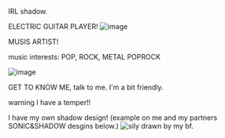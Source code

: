 IRL shadow. 

ELECTRIC GUITAR PLAYER!
![image](https://github.com/IRLSHADZS/IRLSHADZS/assets/125523593/29773054-11b8-4c07-89ec-7524edf0e5b3)

MUSIS ARTIST!

music interests: POP, ROCK, METAL POPROCK

![image](https://github.com/IRLSHADZS/IRLSHADZS/assets/125523593/8bec883f-0958-43f9-9831-91a0d1d6ceec)

GET TO KNOW ME, talk to me. I'm a bit friendly. 

warning I have a temper!!

I have my own shadow design!  (example on me and my partners SONIC&SHADOW desgins below.)
![sily](https://github.com/IRLSHADZS/IRLSHADZS/assets/125523593/4ebe2b67-cf3d-4dc5-996f-3a7d46d04799)
drawn by my bf.
